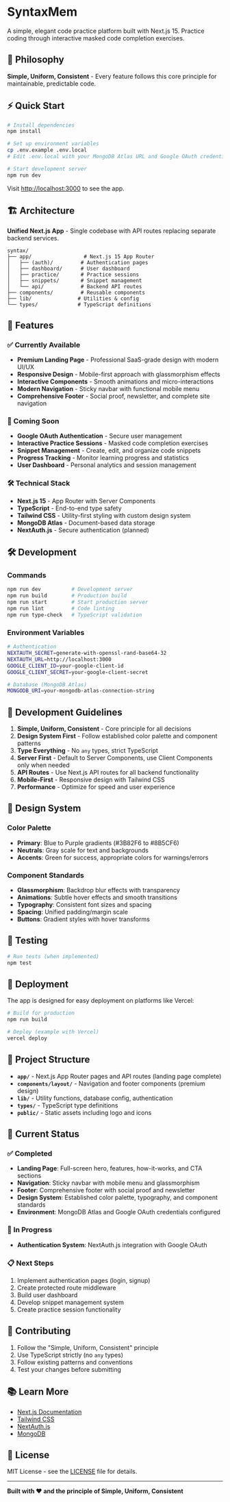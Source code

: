 # SyntaxMem

A simple, elegant code practice platform built with Next.js 15. Practice coding through interactive masked code completion exercises.

## 🎯 Philosophy

**Simple, Uniform, Consistent** - Every feature follows this core principle for maintainable, predictable code.

## ⚡ Quick Start

```bash
# Install dependencies
npm install

# Set up environment variables
cp .env.example .env.local
# Edit .env.local with your MongoDB Atlas URL and Google OAuth credentials

# Start development server
npm run dev
```

Visit [http://localhost:3000](http://localhost:3000) to see the app.

## 🏗️ Architecture

**Unified Next.js App** - Single codebase with API routes replacing separate backend services.

```
syntax/
├── app/                 # Next.js 15 App Router
│   ├── (auth)/         # Authentication pages
│   ├── dashboard/      # User dashboard
│   ├── practice/       # Practice sessions
│   ├── snippets/       # Snippet management
│   └── api/            # Backend API routes
├── components/         # Reusable components
├── lib/               # Utilities & config
└── types/             # TypeScript definitions
```

## 🚀 Features

### ✅ Currently Available
- **Premium Landing Page** - Professional SaaS-grade design with modern UI/UX
- **Responsive Design** - Mobile-first approach with glassmorphism effects
- **Interactive Components** - Smooth animations and micro-interactions
- **Modern Navigation** - Sticky navbar with functional mobile menu
- **Comprehensive Footer** - Social proof, newsletter, and complete site navigation

### 🚧 Coming Soon
- **Google OAuth Authentication** - Secure user management
- **Interactive Practice Sessions** - Masked code completion exercises
- **Snippet Management** - Create, edit, and organize code snippets
- **Progress Tracking** - Monitor learning progress and statistics
- **User Dashboard** - Personal analytics and session management

### 🛠️ Technical Stack
- **Next.js 15** - App Router with Server Components
- **TypeScript** - End-to-end type safety
- **Tailwind CSS** - Utility-first styling with custom design system
- **MongoDB Atlas** - Document-based data storage
- **NextAuth.js** - Secure authentication (planned)

## 🛠️ Development

### Commands

```bash
npm run dev          # Development server
npm run build        # Production build
npm run start        # Start production server
npm run lint         # Code linting
npm run type-check   # TypeScript validation
```

### Environment Variables

```bash
# Authentication
NEXTAUTH_SECRET=generate-with-openssl-rand-base64-32
NEXTAUTH_URL=http://localhost:3000
GOOGLE_CLIENT_ID=your-google-client-id
GOOGLE_CLIENT_SECRET=your-google-client-secret

# Database (MongoDB Atlas)
MONGODB_URI=your-mongodb-atlas-connection-string
```

## 📝 Development Guidelines

1. **Simple, Uniform, Consistent** - Core principle for all decisions
2. **Design System First** - Follow established color palette and component patterns
3. **Type Everything** - No `any` types, strict TypeScript
4. **Server First** - Default to Server Components, use Client Components only when needed
5. **API Routes** - Use Next.js API routes for all backend functionality
6. **Mobile-First** - Responsive design with Tailwind CSS
7. **Performance** - Optimize for speed and user experience

## 🎨 Design System

### Color Palette
- **Primary**: Blue to Purple gradients (#3B82F6 to #8B5CF6)
- **Neutrals**: Gray scale for text and backgrounds
- **Accents**: Green for success, appropriate colors for warnings/errors

### Component Standards
- **Glassmorphism**: Backdrop blur effects with transparency
- **Animations**: Subtle hover effects and smooth transitions
- **Typography**: Consistent font sizes and spacing
- **Spacing**: Unified padding/margin scale
- **Buttons**: Gradient styles with hover transforms

## 🧪 Testing

```bash
# Run tests (when implemented)
npm test
```

## 🚀 Deployment

The app is designed for easy deployment on platforms like Vercel:

```bash
# Build for production
npm run build

# Deploy (example with Vercel)
vercel deploy
```

## 📖 Project Structure

- **`app/`** - Next.js App Router pages and API routes (landing page complete)
- **`components/layout/`** - Navigation and footer components (premium design)
- **`lib/`** - Utility functions, database config, authentication
- **`types/`** - TypeScript type definitions
- **`public/`** - Static assets including logo and icons

## 🚀 Current Status

### ✅ Completed
- **Landing Page**: Full-screen hero, features, how-it-works, and CTA sections
- **Navigation**: Sticky navbar with mobile menu and glassmorphism
- **Footer**: Comprehensive footer with social proof and newsletter
- **Design System**: Established color palette, typography, and component standards
- **Environment**: MongoDB Atlas and Google OAuth credentials configured

### 🚧 In Progress
- **Authentication System**: NextAuth.js integration with Google OAuth

### 📋 Next Steps
1. Implement authentication pages (login, signup)
2. Create protected route middleware
3. Build user dashboard
4. Develop snippet management system
5. Create practice session functionality

## 🤝 Contributing

1. Follow the "Simple, Uniform, Consistent" principle
2. Use TypeScript strictly (no `any` types)
3. Follow existing patterns and conventions
4. Test your changes before submitting

## 📚 Learn More

- [Next.js Documentation](https://nextjs.org/docs)
- [Tailwind CSS](https://tailwindcss.com)
- [NextAuth.js](https://next-auth.js.org)
- [MongoDB](https://www.mongodb.com)

## 📄 License

MIT License - see the [LICENSE](LICENSE) file for details.

---

**Built with ❤️ and the principle of Simple, Uniform, Consistent**
